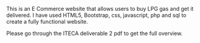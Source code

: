 This is an E Commerce website that allows users to buy LPG gas and get it delivered. I have used HTML5, Bootstrap, css, javascript, php and sql to create a fully functional website.

Please go through the ITECA deliverable 2 pdf to get the full overview.
